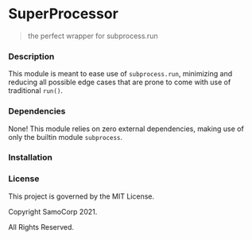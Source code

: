 # SuperProcessor

> the perfect wrapper for subprocess.run

### Description 

This module is meant to ease use of `subprocess.run`,
minimizing and reducing all possible edge cases that
are prone to come with use of traditional `run()`.

### Dependencies

None! This module relies on zero external dependencies, 
making use of only the builtin module `subprocess`.

### Installation

### License

This project is governed by the MIT License.

Copyright SamoCorp 2021.

All Rights Reserved.
